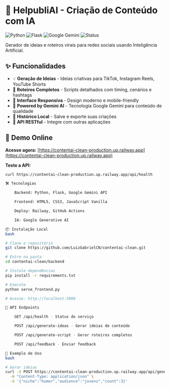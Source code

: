 # 🚀 HelpubliAI - Criação de Conteúdo com IA

![Python](https://img.shields.io/badge/Python-3.11-blue)
![Flask](https://img.shields.io/badge/Flask-2.3-green)
![Google Gemini](https://img.shields.io/badge/Gemini-AI-orange)
![Status](https://img.shields.io/badge/Status-Production-brightgreen)

Gerador de ideias e roteiros virais para redes sociais usando Inteligência Artificial.

## ✨ Funcionalidades

- 💡 **Geração de Ideias** - Ideias criativas para TikTok, Instagram Reels, YouTube Shorts
- 📝 **Roteiros Completos** - Scripts detalhados com timing, cenários e hashtags
- 🎨 **Interface Responsiva** - Design moderno e mobile-friendly
- 🤖 **Powered by Gemini AI** - Tecnologia Google Gemini para conteúdo de qualidade
- 💾 **Histórico Local** - Salve e exporte suas criações
- 🔌 **API RESTful** - Integre com outras aplicações

## 🚀 Demo Online

**Acesse agora:** [https://contentai-clean-production.up.railway.app](https://contentai-clean-production.up.railway.app)

**Teste a API:**
```bash
curl https://contentai-clean-production.up.railway.app/api/health

🛠️ Tecnologias

    Backend: Python, Flask, Google Gemini API

    Frontend: HTML5, CSS3, JavaScript Vanilla

    Deploy: Railway, GitHub Actions

    IA: Google Generative AI

📦 Instalação Local
bash

# Clone o repositório
git clone https://github.com/LuizGabrielCN/contentai-clean.git

# Entre na pasta
cd contentai-clean/backend

# Instale dependências
pip install -r requirements.txt

# Execute
python serve_frontend.py

# Acesse: http://localhost:5000

🔌 API Endpoints

    GET /api/health - Status do serviço

    POST /api/generate-ideas - Gerar ideias de conteúdo

    POST /api/generate-script - Gerar roteiros completos

    POST /api/feedback - Enviar feedback

🎯 Exemplo de Uso
bash

# Gerar ideias
curl -X POST https://contentai-clean-production.up.railway.app/api/generate-ideas \
  -H "Content-Type: application/json" \
  -d '{"niche":"humor","audience":"jovens","count":3}'
